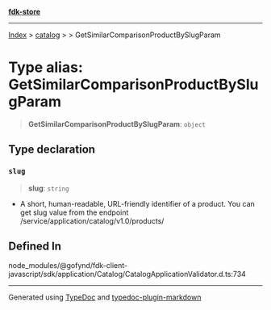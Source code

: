 [**fdk-store**](../../../README.md)
***

[Index](../../../API.md) > [catalog](../../README.md) > [<internal>](../README.md) > GetSimilarComparisonProductBySlugParam

# Type alias: GetSimilarComparisonProductBySlugParam

> **GetSimilarComparisonProductBySlugParam**: `object`

## Type declaration

### `slug`

> **slug**: `string`

- A short, human-readable, URL-friendly identifier of
a product. You can get slug value from the endpoint
/service/application/catalog/v1.0/products/

## Defined In

node\_modules/@gofynd/fdk-client-javascript/sdk/application/Catalog/CatalogApplicationValidator.d.ts:734

***
Generated using [TypeDoc](https://typedoc.org/) and [typedoc-plugin-markdown](https://www.npmjs.com/package/typedoc-plugin-markdown)
